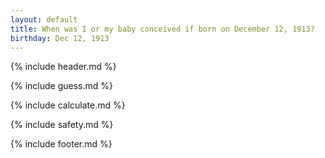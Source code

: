 ```yaml
---
layout: default
title: When was I or my baby conceived if born on December 12, 1913?
birthday: Dec 12, 1913
---
```


{% include header.md %}

{% include guess.md %}

{% include calculate.md %}

{% include safety.md %}

{% include footer.md %}



